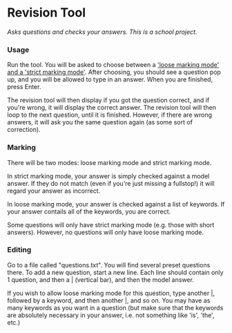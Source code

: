 # Revision Tool
*Asks questions and checks your answers.*
*This is a school project.*

### Usage

Run the tool. You will be asked to choose between a ['loose marking mode' and a 'strict marking mode'](#marking). After choosing, you should see a question pop up, and you will be allowed to type in an answer. When you are finished, press Enter.

The revision tool will then display if you got the question correct, and if you're wrong, it will display the correct answer. The revision tool will then loop to the next question, until it is finished. However, if there are wrong answers, it will ask you the same question again (as some sort of correction).

### Marking

There will be two modes: loose marking mode and strict marking mode.

In strict marking mode, your answer is simply checked against a model answer. If they do not match (even if you're just missing a fullstop!) it will regard your answer as incorrect.

In loose marking mode, your answer is checked against a list of keywords. If your answer contails all of the keywords, you are correct.

Some questions will only have strict marking mode (e.g. those with short answers). However, no questions will only have loose marking mode.

### Editing

Go to a file called "questions.txt". You will find several preset questions there.
To add a new question, start a new line. Each line should contain only 1 question, and then a | (vertical bar), and then the model answer.

If you wish to allow loose marking mode for this question, type another |, followed by a keyword, and then another |, and so on. You may have as many keywords as you want in a question (but make sure that the keywords are absolutely necessary in your answer, i.e. not something like 'is', 'the', etc.)
